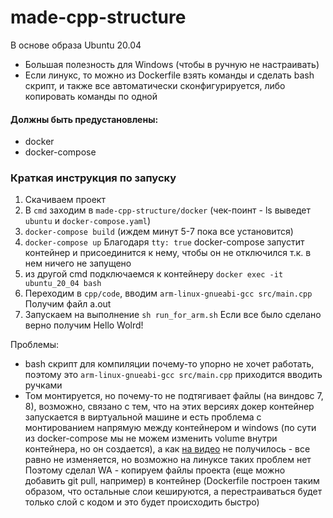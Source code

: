 # made-cpp-structure

В основе образа Ubuntu 20.04

* Большая полезность для Windows (чтобы в ручную не настраивать)
* Если линукс, то можно из Dockerfile взять команды и сделать bash скрипт,
и также все автоматически сконфигурируется, либо копировать команды по одной

#### Должны быть предустановлены:
* docker
* docker-compose 

### Краткая инструкция по запуску

1. Скачиваем проект
2. В `cmd` заходим в `made-cpp-structure/docker`
(чек-поинт - ls выведет `ubuntu` и `docker-compose.yaml`)
3. `docker-compose build`
(иждем минут 5-7 пока все установится)
4. `docker-compose up` 
Благодаря `tty: true` docker-compose запустит контейнер и присоединится к нему,
чтобы он не отключился т.к. в нем ничего не запущено
5. из другой cmd подключаемся к контейнеру
`docker exec -it ubuntu_20_04 bash`
6. Переходим в `cpp/code`, вводим `arm-linux-gnueabi-gcc src/main.cpp`
Получим файл a.out
7. Запускаем на выполнение `sh run_for_arm.sh` 
Если все было сделано верно получим Hello Wolrd!

Проблемы:
* bash скрипт для компиляции почему-то упорно не хочет работать,
поэтому это `arm-linux-gnueabi-gcc src/main.cpp` приходится вводить ручками
* Том монтируется, но почему-то не подтягивает файлы (на виндовс 7, 8), возможно, связано с тем, что
на этих версиях докер контейнер запускается в виртуальной машине и есть проблема с монтированием напрямую между контейнером и windows (по сути из docker-compose мы не можем изменить volume внутри контейнера, но он создается), а как [на видео](https://www.youtube.com/watch?v=OCNzafcF2Yw&ab_channel=DKA-DEVELOP) не получилось - все равно не изменяется, но возможно на линуксе таких проблем нет
Поэтому сделал WA - копируем файлы проекта (еще можно добавить git pull, например) в контейнер (Dockerfile построен таким образом,
что остальные слои кешируются, а перестраиваться будет только слой с кодом и это будет происходить быстро)
